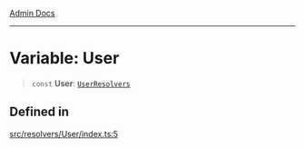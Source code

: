 [Admin Docs](/)

***

# Variable: User

> `const` **User**: [`UserResolvers`](../../../types/generatedGraphQLTypes/type-aliases/UserResolvers.md)

## Defined in

[src/resolvers/User/index.ts:5](https://github.com/Suyash878/talawa-api/blob/cfd688207611ba245c99edd8dbaccb2cdbf6a043/src/resolvers/User/index.ts#L5)
